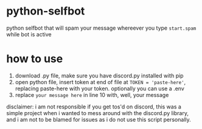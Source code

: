 # python-selfbot

python selfbot that will spam your message whereever you type `start.spam` while bot is active

# how to use
1. download .py file, make sure you have discord.py installed with pip
2. open python file, insert token at end of file at `TOKEN = 'paste-here'`, replacing paste-here with your token. optionally you can use a .env
3. replace `your message here` in line 10 with, well, your message

disclaimer: i am not responsible if you get tos'd on discord, this was a simple project when i wanted to mess around with the discord.py library, and i am not to be blamed for issues as i do not use this script personally.
